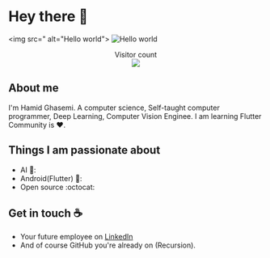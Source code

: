 # Hey there :wave:

<img src=" alt="Hello world">
<img src="https://raw.githubusercontent.com/sagar-viradiya/sagar-viradiya/master/resources/banner.png" alt="Hello world">

<p align="center"> 
  Visitor count<br>
  <img src="https://profile-counter.glitch.me/sagar-viradiya/count.svg" />
</p>

## About me

I'm Hamid Ghasemi. A computer science, Self-taught computer programmer, Deep Learning, Computer Vision Enginee.
I am learning Flutter
Community is :heart:.


## Things I am passionate about

- AI 🧠:
- Android(Flutter) 🎯:
- Open source :octocat:

## Get in touch :coffee:

- Your future employee on [LinkedIn](https://www.linkedin.com/in/hamid-ghasemi-386241247)
- And of course GitHub you're already on (Recursion).


<!--
**sagar-viradiya/sagar-viradiya** is a ✨ _special_ ✨ repository because its `README.md` (this file) appears on your GitHub profile.

Here are some ideas to get you started:

- 🔭 I’m currently working on ...
- 🌱 I’m currently learning ...
- 👯 I’m looking to collaborate on ...
- 🤔 I’m looking for help with ...
- 💬 Ask me about ...
- 📫 How to reach me: ...
- 😄 Pronouns: ...
- ⚡ Fun fact: ...
-->
